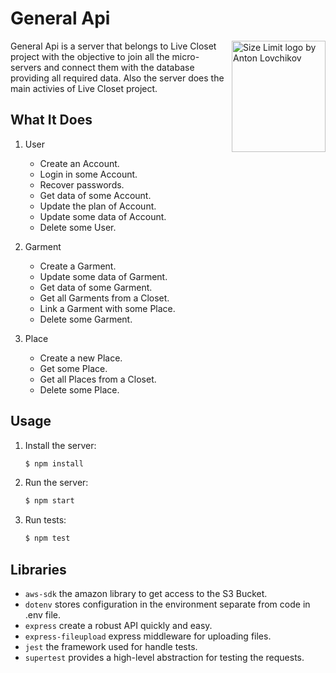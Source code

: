 # General Api

<img src="https://github.com/livecloset/microserver-image-upload/blob/main/card-upload-image.png" align="right"
     alt="Size Limit logo by Anton Lovchikov" width="150" height="178">

General Api is a server that belongs to Live Closet project with the objective to join all the micro-servers and connect them with the database providing all required data. Also the server does the main activies of Live Closet project.

## What It Does

1. User
   - Create an Account.
   - Login in some Account.
   - Recover passwords.
   - Get data of some Account.
   - Update the plan of Account.
   - Update some data of Account.
   - Delete some User.
  
2. Garment 
   - Create a Garment.
   - Update some data of Garment.
   - Get data of some Garment.
   - Get all Garments from a Closet.
   - Link a Garment with some Place.
   - Delete some Garment.
  
3. Place 
   - Create a new Place.
   - Get some Place.
   - Get all Places from a Closet.
   - Delete some Place.

## Usage

1. Install the server:

    ```sh
    $ npm install 
    ```

2. Run the server:

    ```diff
    $ npm start
    ```

3. Run tests:

    ```diff
    $ npm test
    ```


## Libraries

* `aws-sdk` the amazon library to get access to the S3 Bucket.
* `dotenv` stores configuration in the environment separate from code in .env file.
* `express` create a robust API quickly and easy.
* `express-fileupload` express middleware for uploading files.
* `jest` the framework used for handle tests.
* `supertest` provides a high-level abstraction for testing the requests.

